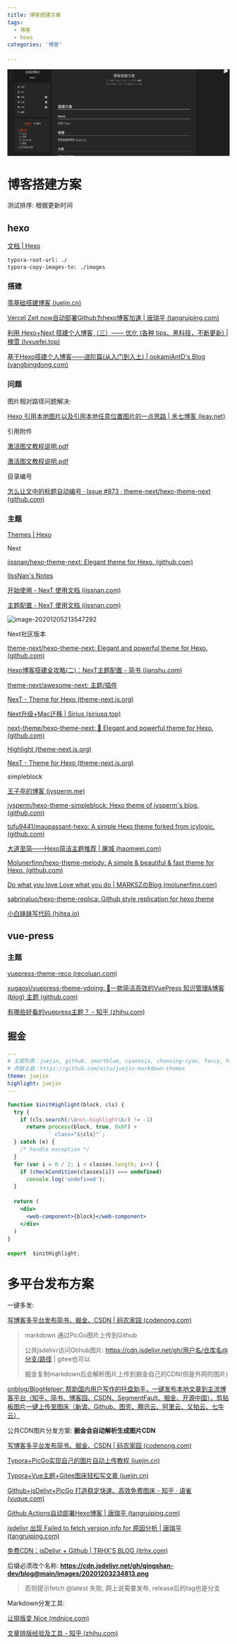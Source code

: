 ```yaml
---
title: 博客搭建方案
tags: 
  - 博客
  - hexo
categories: '博客'  

---
```


<img src="搭建博客/image-20201205213547292.png" alt="image-20201205213547292" style="zoom:50%;" />
<!-- more -->

# 博客搭建方案
测试排序: 根据更新时间

## hexo

[文档 | Hexo](https://hexo.io/zh-cn/docs/index.html)

```
typora-root-url: ./
typora-copy-images-to: ./images

```



### 搭建

[零基础搭建博客 (juejin.cn)](https://juejin.cn/post/6844904034860531720)

[Vercel Zeit now自动部署Github为hexo博客加速 | 唐瑞平 (tangruiping.com)](https://www.tangruiping.com/post/zeit-github-pages-hexo-sync.html#Zeit-Github-Cloudflare-Netlify速度对比)

[利用 Hexo+Next 搭建个人博客（三）—— 优化 (各种 tips、黑科技，不断更新) | 槐雪 (lvxuefei.top)](https://lvxuefei.top/利用Hexo-Next搭建个人博客（三）-优化-各种tips、黑科技，不断更新/)

[基于Hexo搭建个人博客——进阶篇(从入门到入土) | ookamiAntD's Blog (yangbingdong.com)](https://yangbingdong.com/2017/build-blog-hexo-advanced/)

### 问题

图片相对路径问题解决: 

[Hexo 引用本地图片以及引用本地任意位置图片的一点思路 | 禾七博客 (leay.net)](https://leay.net/2019/12/25/hexo/)



引用附件

 [激活图文教程说明.pdf](搭建博客/激活图文教程说明.pdf) 

 [激活图文教程说明.pdf](/assets/激活图文教程说明.pdf) 



目录编号

[怎么让文中的标题自动编号 · Issue #873 · theme-next/hexo-theme-next (github.com)](https://github.com/theme-next/hexo-theme-next/issues/873)

### 主题

[Themes | Hexo](https://hexo.io/themes/)

Next

[iissnan/hexo-theme-next: Elegant theme for Hexo. (github.com)](https://github.com/iissnan/hexo-theme-next)

[IIssNan's Notes](https://notes.iissnan.com/)

[开始使用 - NexT 使用文档 (iissnan.com)](https://theme-next.iissnan.com/getting-started.html)

[主题配置 - NexT 使用文档 (iissnan.com)](http://theme-next.iissnan.com/theme-settings.html#fonts-customization)

![image-20201205213547292](https://cdn.jsdelivr.net/gh/qingshan-dev/blog@main/images/image-20201205213547292.png)





Next社区版本

[theme-next/hexo-theme-next: Elegant and powerful theme for Hexo. (github.com)](https://github.com/theme-next/hexo-theme-next)

[Hexo博客搭建全攻略(二)：NexT主题配置 - 简书 (jianshu.com)](https://www.jianshu.com/p/d95cff938277)



[theme-next/awesome-next: 主题/插件](https://github.com/theme-next/awesome-next#live-preview)

[NexT - Theme for Hexo (theme-next.js.org)](https://theme-next.js.org/)

[Next升级+Mac迁移 | Sirius (siriusq.top)](https://siriusq.top/Next升级-Mac迁移.html#Darkmode)

[next-theme/hexo-theme-next: 🎉 Elegant and powerful theme for Hexo. (github.com)](https://github.com/next-theme/hexo-theme-next)

[Highlight (theme-next.js.org)](https://theme-next.js.org/highlight/)

[NexT - Theme for Hexo (theme-next.js.org)](https://theme-next.js.org/)



simpleblock

[王子亭的博客 (jysperm.me)](https://jysperm.me/)

[jysperm/hexo-theme-simpleblock: Hexo theme of jysperm's blog. (github.com)](https://github.com/jysperm/hexo-theme-simpleblock)



[tufu9441/maupassant-hexo: A simple Hexo theme forked from icylogic. (github.com)](https://github.com/tufu9441/maupassant-hexo)

[大道至简——Hexo简洁主题推荐 | 屠城 (haomwei.com)](https://www.haomwei.com/technology/maupassant-hexo.html)



[Molunerfinn/hexo-theme-melody: A simple & beautiful & fast theme for Hexo. (github.com)](https://github.com/Molunerfinn/hexo-theme-melody)

[Do what you love,Love what you do | MARKSZのBlog (molunerfinn.com)](https://molunerfinn.com/)





[sabrinaluo/hexo-theme-replica: Github style replication for hexo theme](https://github.com/sabrinaluo/hexo-theme-replica)

[小白妹妹写代码 (hiitea.io)](https://hiitea.io/tech/)

## vue-press

### 主题

[vuepress-theme-reco (recoluan.com)](https://vuepress-theme-reco.recoluan.com/)

[xugaoyi/vuepress-theme-vdoing: 🚀一款简洁高效的VuePress 知识管理&博客(blog) 主题 (github.com)](https://github.com/xugaoyi/vuepress-theme-vdoing)

[有哪些好看的vuepress主题？ - 知乎 (zhihu.com)](https://www.zhihu.com/question/366270141)



## 掘金



```yml
---
# 主题列表：juejin, github, smartblue, cyanosis, channing-cyan, fancy, hydrogen, condensed-night-purple, greenwillow, v-green, vue-pro
# 贡献主题：https://github.com/xitu/juejin-markdown-themes
theme: juejin
highlight: juejin
---

```



```jsx
function $initHighlight(block, cls) {
  try {
    if (cls.search(/\bno\-highlight\b/) != -1)
      return process(block, true, 0x0F) +
             ` class="${cls}"`;
  } catch (e) {
    /* handle exception */
  }
  for (var i = 0 / 2; i < classes.length; i++) {
    if (checkCondition(classes[i]) === undefined)
      console.log('undefined');
  }

  return (
    <div>
      <web-component>{block}</web-component>
    </div>
  )
}

export  $initHighlight;

```



# 多平台发布方案

一键多发: 

[写博客多平台发布简书、掘金、CSDN | 码农家园 (codenong.com)](https://www.codenong.com/cs107105909/)

> markdown 通过PicGo图片上传到Github
>
> 公共jsdelivr访问Gtihub图片: https://cdn.jsdelivr.net/gh/用户名/仓库名@分支/路径 | gitee也可以
>
> 掘金复制markdown后会解析图片上传到掘金自己的CDN(但是外网的图片)

[onblog/BlogHelper: 帮助国内用户写作的托盘助手，一键发布本地文章到主流博客平台（知乎、简书、博客园、CSDN、SegmentFault、掘金、开源中国），剪贴板图片一键上传至图床（新浪、Github、图壳、腾讯云、阿里云、又拍云、七牛云）](https://github.com/onblog/BlogHelper)







公共CDN图片分发方案: **掘金会自动解析生成图片CDN**

 [写博客多平台发布简书、掘金、CSDN | 码农家园 (codenong.com)](https://www.codenong.com/cs107105909/)

[Typora+PicGo实现自己的图片自动上传教程 (juejin.cn)](https://juejin.cn/post/6844904088862212103)

[Typora+Vue主题+Gitee图床轻松写文章 (juejin.cn)](https://juejin.cn/post/6901525872156065806#heading-17)

[Github+jsDelivr+PicGo 打造稳定快速、高效免费图床 - 知乎 · 语雀 (yuque.com)](https://www.yuque.com/xiaodongxier/docs/49917e45-c126-4db6-936a-040237e39c92?language=zh-cn)

[Github Actions自动部署Hexo博客 | 唐瑞平 (tangruiping.com)](https://www.tangruiping.com/post/github-actions-hexo.html#密钥生成)

[jsdelivr 出现 Failed to fetch version info for 原因分析 | 唐瑞平 (tangruiping.com)](https://www.tangruiping.com/post/jsdelivr-failed-to-fetch-version-info-for.html)

[免费CDN：jsDelivr + Github | TRHX'S BLOG (itrhx.com)](https://www.itrhx.com/2019/02/10/A18-free-cdn/)

后缀必须改个名称: **https://cdn.jsdelivr.net/gh/qingshan-dev/blog@main/images/20201203234813.png**

> 否则提示fetch @latest 失败, 网上说需要发布, release后的tag也是分支





Markdown分发工具: 

[让排版变 Nice (mdnice.com)](https://www.mdnice.com/)	

[文章排版经验及工具 - 知乎 (zhihu.com)](https://zhuanlan.zhihu.com/p/148160386)
